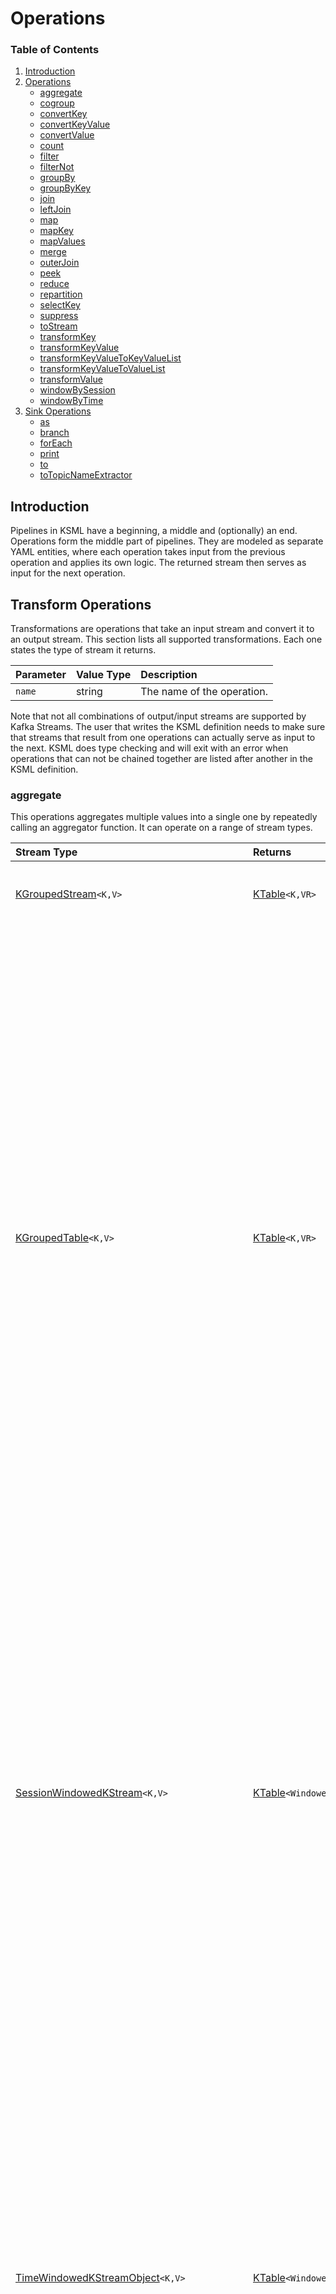 # Operations

### Table of Contents

1. [Introduction](#introduction)
1. [Operations](#transform-operations)
    * [aggregate](#aggregate)
    * [cogroup](#cogroup)
    * [convertKey](#convertkey)
    * [convertKeyValue](#convertkeyvalue)
    * [convertValue](#convertvalue)
    * [count](#count)
    * [filter](#filter)
    * [filterNot](#filternot)
    * [groupBy](#groupby)
    * [groupByKey](#groupbykey)
    * [join](#join)
    * [leftJoin](#leftjoin)
    * [map](#map)
    * [mapKey](#mapkey)
    * [mapValues](#mapvalues)
    * [merge](#merge)
    * [outerJoin](#outerjoin)
    * [peek](#peek)
    * [reduce](#reduce)
    * [repartition](#repartition)
    * [selectKey](#selectkey)
    * [suppress](#suppress)
    * [toStream](#tostream)
    * [transformKey](#transformkey)
    * [transformKeyValue](#transformkeyvalue)
    * [transformKeyValueToKeyValueList](#transformkeyvaluetokeyvaluelist)
    * [transformKeyValueToValueList](#transformkeyvaluetovaluelist)
    * [transformValue](#transformvalue)
    * [windowBySession](#windowbysession)
    * [windowByTime](#windowbytime)
1. [Sink Operations](#sink-operations)
    * [as](#as)
    * [branch](#branch)
    * [forEach](#foreach)
    * [print](#print)
    * [to](#to)
    * [toTopicNameExtractor](#totopicnameextractor)

[Duration]: types.md#duration

[Store]: stores.md

[KStream]: https://kafka.apache.org/37/javadoc/org/apache/kafka/streams/kstream/KStream.html

[KTable]: https://kafka.apache.org/37/javadoc/org/apache/kafka/streams/kstream/KTable.html

[GlobalKTable]: https://kafka.apache.org/37/javadoc/org/apache/kafka/streams/kstream/GlobalKTable.html

[KGroupedStream]: https://kafka.apache.org/37/javadoc/org/apache/kafka/streams/kstream/KGroupedStream.html

[KGroupedTable]: https://kafka.apache.org/37/javadoc/org/apache/kafka/streams/kstream/KGroupedTable.html

[SessionWindowedKStream]: https://kafka.apache.org/37/javadoc/org/apache/kafka/streams/kstream/SessionWindowedKStream.html

[SessionWindowedCogroupedKStream]: https://kafka.apache.org/37/javadoc/org/apache/kafka/streams/kstream/SessionWindowedCogroupedKStream.html

[TimeWindowedKStream]: https://kafka.apache.org/37/javadoc/org/apache/kafka/streams/kstream/TimeWindowedKStream.html

[TimeWindowedCogroupedKStream]: https://kafka.apache.org/37/javadoc/org/apache/kafka/streams/kstream/TimeWindowedCogroupedKStream.html

[Aggregator]: functions.md#function-types

[Initializer]: functions.md#function-types

[KeyTransformer]: functions.md#function-types

[KeyValueMapper]: functions.md#function-types

[KeyValueToKeyValueListTransformer]: functions.md#function-types

[KeyValueToValueListTransformer]: functions.md#function-types

[KeyValueTransformer]: functions.md#function-types

[Merger]: functions.md#function-types

[Predicate]: functions.md#function-types

[Reducer]: functions.md#function-types

[StreamPartitioner]: functions.md#function-types

[ValueTransformer]: functions.md#function-types

[Windowed]: https://kafka.apache.org/37/javadoc/org/apache/kafka/streams/kstream/Windowed.html

## Introduction

Pipelines in KSML have a beginning, a middle and (optionally) an end. Operations form the middle part of pipelines. They
are modeled as separate YAML entities, where each operation takes input from the previous operation and applies its own
logic. The returned stream then serves as input for the next operation.

## Transform Operations

Transformations are operations that take an input stream and convert it to an output stream. This section lists all
supported transformations. Each one states the type of stream it returns.

| Parameter | Value Type | Description                |
|:----------|:-----------|:---------------------------|
| `name`    | string     | The name of the operation. |

Note that not all combinations of output/input streams are supported by Kafka Streams. The user that writes the KSML
definition needs to make sure that streams that result from one operations can actually serve as input to the next. KSML
does type checking and will exit with an error when operations that can not be chained together are listed after another
in the KSML definition.

### aggregate

[KGroupedStream::aggregate]: https://kafka.apache.org/37/javadoc/org/apache/kafka/streams/kstream/KGroupedStream.html

[KGroupedTable::aggregate]: https://kafka.apache.org/37/javadoc/org/apache/kafka/streams/kstream/KGroupedTable.html

[SessionWindowedKStream::aggregate]: https://kafka.apache.org/37/javadoc/org/apache/kafka/streams/kstream/SessionWindowedKStream.html

[TimeWindowedKStreamObject:aggregate]: https://kafka.apache.org/37/javadoc/org/apache/kafka/streams/kstream/TimeWindowedKStream.html

[CogroupedKStream:aggregate]: https://kafka.apache.org/37/javadoc/org/apache/kafka/streams/kstream/CogroupedKStream.html

[SessionWindowedCogroupedKStream::aggregate]: https://kafka.apache.org/37/javadoc/org/apache/kafka/streams/kstream/SessionWindowedCogroupedKStream.html

[TimeWindowedCogroupedKStream:aggregate]: https://kafka.apache.org/37/javadoc/org/apache/kafka/streams/kstream/TimeWindowedCogroupedKStream.html

This operations aggregates multiple values into a single one by repeatedly calling an aggregator function. It can
operate on a range of stream types.

| Stream Type                                                                          | Returns                    | Parameter     | Value Type          | Required | Description                                                                                                                                                                                                                                        |
|:-------------------------------------------------------------------------------------|:---------------------------|:--------------|:--------------------|:---------|:---------------------------------------------------------------------------------------------------------------------------------------------------------------------------------------------------------------------------------------------------|
| [KGroupedStream][KGroupedStream::aggregate]`<K,V>`                                   | [KTable]`<K,VR>`           | `store`       | Store configuration | No       | An optional [Store] configuration, should be of type `keyValue`.                                                                                                                                                                                   |
|                                                                                      |                            | `initializer` | Inline or reference | Yes      | An [Initializer] function, which takes no arguments and returns a value of type `VR`.                                                                                                                                                              |
|                                                                                      |                            | `aggregator`  | Inline or reference | Yes      | An [Aggregator] function, which takes a `key` of type `K`, a `value` of type `V` and `aggregatedValue` of type `VR`. It should add the key/value to the previously calculated `aggregateValue` and return a new aggregate value of type `VR`.      |
| [KGroupedTable][KGroupedTable::aggregate]`<K,V>`                                     | [KTable]`<K,VR>`           | `store`       | Store configuration | No       | An optional [Store] configuration, should be of type `keyValue`.                                                                                                                                                                                   |
|                                                                                      |                            | `initializer` | Inline or reference | Yes      | An [Initializer] function, which takes no arguments and returns a value of type `VR`.                                                                                                                                                              |
|                                                                                      |                            | `adder`       | Inline or reference | Yes      | An [Aggregator] function, which takes a `key` of type `K`, a `value` of type `V` and `aggregatedValue` of type `VR`. It should add the key/value to the previously calculated `aggregateValue` and return a new aggregate value of type `VR`.      |
|                                                                                      |                            | `subtractor`  | Inline or reference | Yes      | An [Aggregator] function, which takes a `key` of type `K`, a `value` of type `V` and `aggregatedValue` of type `VR`. It should remove the key/value from the previously calculated `aggregateValue` and return a new aggregate value of type `VR`. |
| [SessionWindowedKStream][SessionWindowedKStream::aggregate]`<K,V>`                   | [KTable]`<Windowed<K>,VR>` | `store`       | Store configuration | No       | An optional [Store] configuration, should be of type `session`.                                                                                                                                                                                    |
|                                                                                      |                            | `initializer` | Inline or reference | Yes      | An [Initializer] function, which takes no arguments and returns a value of type `VR`.                                                                                                                                                              |
|                                                                                      |                            | `aggregator`  | Inline or reference | Yes      | An [Aggregator] function, which takes a `key` of type `K`, a `value` of type `V` and `aggregatedValue` of type `VR`. It should add the key/value to the previously calculated `aggregateValue` and return a new aggregate value of type `VR`.      |
|                                                                                      |                            | `merger`      | Inline or reference | Yes      | A [Merger] function, which takes a `key` of type `K`, and two values `value1` and `value2` of type `V`. The return value is the merged result, also of type `V`.                                                                                   |
| [TimeWindowedKStreamObject][TimeWindowedKStreamObject:aggregate]`<K,V>`              | [KTable]`<Windowed<K>,VR>` | `store`       | Store configuration | No       | An optional [Store] configuration, should be of type `window`.                                                                                                                                                                                     |
|                                                                                      |                            | `initializer` | Inline or reference | Yes      | An [Initializer] function, which takes no arguments and returns a value of type `VR`.                                                                                                                                                              |
|                                                                                      |                            | `aggregator`  | Inline or reference | Yes      | An [Aggregator] function, which takes a `key` of type `K`, a `value` of type `V` and `aggregatedValue` of type `VR`. It should add the key/value to the previously calculated `aggregateValue` and return a new aggregate value of type `VR`.      |
| [CogroupedKStream][CogroupedKStream::aggregate]`<K,V>`                               | [KTable]`<K,VR>`           | `store`       | Store configuration | No       | An optional [Store] configuration, should be of type `keyValue`.                                                                                                                                                                                   |
|                                                                                      |                            | `initializer` | Inline or reference | Yes      | An [Initializer] function, which takes no arguments and returns a value of type `VR`.                                                                                                                                                              |
| [SessionWindowedCogroupedKStream][SessionWindowedCogroupedKStream::aggregate]`<K,V>` | [KTable]`<Windowed<K>,VR>` | `store`       | Store configuration | No       | An optional [Store] configuration, should be of type `session`.                                                                                                                                                                                    |
|                                                                                      |                            | `initializer` | Inline or reference | Yes      | An [Initializer] function, which takes no arguments and returns a value of type `VR`.                                                                                                                                                              |
|                                                                                      |                            | `merger`      | Inline or reference | Yes      | A [Merger] function, which takes a `key` of type `K`, and two values `value1` and `value2` of type `V`. The return value is the merged result, also of type `V`.                                                                                   |
| [TimeWindowedCogroupedKStream][TimeWindowedCogroupedKStream::aggregate]`<K,V>`       | [KTable]`<Windowed<K>,VR>` | `store`       | Store configuration | No       | An optional [Store] configuration, should be of type `window`.                                                                                                                                                                                     |
|                                                                                      |                            | `initializer` | Inline or reference | Yes      | An [Initializer] function, which takes no arguments and returns a value of type `VR`.                                                                                                                                                              |

Example:

```yaml
from: input_stream
via:
  - type: groupBy
    mapper: my_mapper_function
  - type: aggregate
    initializer:
      expression: 0
    aggregator:
      expression: aggregatedValue + value
  - type: toStream
to: output_stream
```

### cogroup

[KGroupedStream::cogroup]: https://kafka.apache.org/37/javadoc/org/apache/kafka/streams/kstream/KGroupedStream.html

[CogroupedKStream:cogroup]: https://kafka.apache.org/37/javadoc/org/apache/kafka/streams/kstream/CogroupedKStream.html

This operations cogroups multiple values into a single one by repeatedly calling an aggregator function. It can
operate on a range of stream types.

| Stream Type                                       | Returns                    | Parameter    | Value Type          | Required | Description                                                                                                                                                                                                                                   |
|:--------------------------------------------------|:---------------------------|:-------------|:--------------------|:---------|:----------------------------------------------------------------------------------------------------------------------------------------------------------------------------------------------------------------------------------------------|
| [KGroupedStream][KGroupedStream::cogroup]`<K,V>`  | [CogroupedKStream]`<K,VR>` | `aggregator` | Inline or reference | Yes      | An [Aggregator] function, which takes a `key` of type `K`, a `value` of type `V` and `aggregatedValue` of type `VR`. It should add the key/value to the previously calculated `aggregateValue` and return a new aggregate value of type `VR`. |
| [CogroupedKStream][KGroupedTable::cogroup]`<K,V>` | n/a                        | n/a          | n/a                 | n/a      | This method is currently not supported in KSML.                                                                                                                                                                                               |

Example:

```yaml
from: input_stream
via:
  - type: groupBy
    mapper: my_mapper_function
  - type: cogroup
    aggregator:
      expression: aggregatedValue + value
  - type: toStream
to: output_stream
```

_Note: this operation was added to KSML for completion purposes, but is not considered ready or fully functional. Feel
free to experiment, but don't rely on this in production. Syntax changes may occur in future KSML releases._

### convertKey

This built-in operation takes a message and converts the key into a given type.

| Stream Type    | Returns         | Parameter | Value Type | Description                                                           |
|:---------------|:----------------|:----------|:-----------|:----------------------------------------------------------------------|
| KStream`<K,V>` | KStream`<KR,V>` | `into`    | string     | The type to convert the key into. Conversion to `KR` is done by KSML. |

Example:

```yaml
from:
  topic: input_stream
  keyType: string
  valueType: string
via:
  - type: convertKey
    into: json
to: output_stream
```

### convertKeyValue

This built-in operation takes a message and converts the key and value into a given type.

| Stream Type    | Returns          | Parameter | Value Type | Description                                                                                                  |
|:---------------|:-----------------|:----------|:-----------|:-------------------------------------------------------------------------------------------------------------|
| KStream`<K,V>` | KStream`<KR,VR>` | `into`    | string     | The type to convert the key and value into. Conversion of key into `KR` and value into `VR` is done by KSML. |

Example:

```yaml
from:
  topic: input_stream
  keyType: string
  valueType: string
via:
  - type: convertKeyValue
    into: (json,xml)
to: output_stream
```

### convertValue

This built-in operation takes a message and converts the value into a given type.

| Stream Type    | Returns         | Parameter | Value Type | Description                                                                        |
|:---------------|:----------------|:----------|:-----------|:-----------------------------------------------------------------------------------|
| KStream`<K,V>` | KStream`<K,VR>` | `into`    | string     | The type to convert the value into. Conversion of value into `VR` is done by KSML. |

Example:

```yaml
from:
  topic: input_stream
  keyType: string
  valueType: string
via:
  - type: convertValue
    into: xml
to: output_stream
```

### count

[KGroupedStream::count]: https://kafka.apache.org/37/javadoc/org/apache/kafka/streams/kstream/KGroupedStream.html

[KGroupedTable::count]: https://kafka.apache.org/37/javadoc/org/apache/kafka/streams/kstream/KGroupedTable.html

[SessionWindowedKStream::count]: https://kafka.apache.org/37/javadoc/org/apache/kafka/streams/kstream/SessionWindowedKStream.html

[TimeWindowedKStreamObject:count]: https://kafka.apache.org/37/javadoc/org/apache/kafka/streams/kstream/TimeWindowedKStream.html

This operation counts the number of messages and returns a table multiple values into a single one by repeatedly
calling an aggregator function. It can operate on a range of stream types.

| Stream Type                                              | Returns                      | Parameter | Value Type          | Required | Description                                                      |
|:---------------------------------------------------------|:-----------------------------|:----------|:--------------------|:---------|:-----------------------------------------------------------------|
| [KGroupedStream][KGroupedStream::count]`<K,V>`           | [KTable]`<K,Long>`           | `store`   | Store configuration | No       | An optional [Store] configuration, should be of type `keyValue`. |
| [KGroupedTable][KGroupedTable::count]`<K,V>`             | [KTable]`<K,Long>`           | `store`   | Store configuration | No       | An optional [Store] configuration, should be of type `keyValue`. |
| [SessionWindowedKStream][KGroupedTable::count]`<K,V>`    | [KTable]`<Windowed<K>,Long>` | `store`   | Store configuration | No       | An optional [Store] configuration, should be of type `session`.  |
| [TimeWindowedKStreamObject][KGroupedTable::count]`<K,V>` | [KTable]`<Windowed<K>,Long>` | `store`   | Store configuration | No       | An optional [Store] configuration, should be of type `window`.   |

Example:

```yaml
from: input_stream
via:
  - type: groupBy
    mapper: my_mapper_function
  - type: count
  - type: toStream
to: output_stream
```

### filter

[KStream::filter]: https://kafka.apache.org/37/javadoc/org/apache/kafka/streams/kstream/KStream.html

[KTable::filter]: https://kafka.apache.org/37/javadoc/org/apache/kafka/streams/kstream/KTable.html

Filter all incoming messages according to some predicate. The predicate function is called for every message. Only when
the predicate returns `true`, then the message will be sent to the output stream.

| Stream Type                       | Returns          | Parameter | Value Type | Required            | Description                                                                                         |
|:----------------------------------|:-----------------|:----------|:-----------|:--------------------|:----------------------------------------------------------------------------------------------------|
| [KStream][KStream::filter]`<K,V>` | [KStream]`<K,V>` | `if`      | Yes        | Inline or reference | A [Predicate] function, which returns `True` if the message can pass the filter, `False` otherwise. |
| [KTable][KTable::filter]`<K,V>`   | [KTable]`<K,V>`  | `if`      | Yes        | Inline or reference | A [Predicate] function, which returns `True` if the message can pass the filter, `False` otherwise. |

Example:

```yaml
from: input_stream
via:
  - type: filter
    if:
      expression: key.startswith('a')
to: output_stream
```

### filterNot

This operation works exactly like [filter](#filter), but negates all predicates before applying them. That means
messages for which the predicate returns `False` are accepted, while those that the predicate returns `True` for are
filtered out.
See [filter](#filter) for details on how to implement.

### groupBy

[KStream::groupBy]: https://kafka.apache.org/37/javadoc/org/apache/kafka/streams/kstream/KStream.html

[KTable::groupBy]: https://kafka.apache.org/37/javadoc/org/apache/kafka/streams/kstream/KTable.html

Group the records of a stream by value resulting from a KeyValueMapper.

| Stream Type                        | Returns                  | Parameter | Value Type          | Required | Description                                                                                                                                     |
|:-----------------------------------|:-------------------------|:----------|:--------------------|:---------|:------------------------------------------------------------------------------------------------------------------------------------------------|
| [KStream][KStream::groupBy]`<K,V>` | [KGroupedStream]`<KR,V>` | `store`   | Store configuration | No       | An optional [Store] configuration, should be of type `keyValue`.                                                                                |
|                                    |                          | `mapper`  | Inline or reference | Yes      | A [KeyValueMapper] function, which takes a `key` of type `K` and a `value` of type `V` and returns a value of type `KR` to group the stream by. |
| [KTable][KTable::groupBy]`<K,V>`   | [KGroupedTable]`<KR,V>`  | `store`   | Store configuration | No       | An optional [Store] configuration, should be of type `keyValue`.                                                                                |
|                                    |                          | `mapper`  | Inline or reference | Yes      | A [KeyValueMapper] function, which takes a `key` of type `K` and a `value` of type `V` and returns a value of type `KR` to group the stream by. |

Example:

```yaml
from: input_stream
via:
  - type: groupBy
    mapper: my_mapper_function
  - type: aggregate
    initializer:
      expression: 0
    aggregator:
      expression: value1+value2
  - type: toStream
to: output_stream
```

### groupByKey

[KStream::groupByKey]: https://kafka.apache.org/37/javadoc/org/apache/kafka/streams/kstream/KStream.html

Group the records of a stream by the stream's key.

| Stream Type                           | Returns                 | Parameter | Value Type          | Required | Description                                                      |
|:--------------------------------------|:------------------------|:----------|:--------------------|:---------|:-----------------------------------------------------------------|
| [KStream][KStream::groupByKey]`<K,V>` | [KGroupedStream]`<K,V>` | `store`   | Store configuration | No       | An optional [Store] configuration, should be of type `keyValue`. |

Example:

```yaml
from: input_stream
via:
  - type: groupByKey
  - type: aggregate
    initializer:
      expression: 0
    aggregator:
      expression: value1+value2
  - type: toStream
to: output_stream
```

### join

[KStream::joinStream]: https://kafka.apache.org/37/javadoc/org/apache/kafka/streams/kstream/KStream.html

[KStream::joinTable]: https://kafka.apache.org/37/javadoc/org/apache/kafka/streams/kstream/KStream.html

[KStream::joinGlobalTable]: https://kafka.apache.org/37/javadoc/org/apache/kafka/streams/kstream/KStream.html

[KTable::joinTable]: https://kafka.apache.org/37/javadoc/org/apache/kafka/streams/kstream/KTable.html

Join records of this stream with another stream's records using inner join. The join is computed on the
records' key with join predicate `thisStream.key == otherStream.key`. If both streams are not tables, then
their timestamps need to be close enough as defined by timeDifference.

| Stream Type                                    | Returns           | Parameter             | Value Type          | Required | Description                                                                                                                                                                            |
|:-----------------------------------------------|:------------------|:----------------------|:--------------------|:---------|:---------------------------------------------------------------------------------------------------------------------------------------------------------------------------------------|
| [KStream][KStream::joinWithStream]`<K,V>`      | [KStream]`<K,VR>` | `store`               | Store configuration | No       | An optional [Store] configuration, should be of type `window`.                                                                                                                         |
|                                                |                   | `stream`              | `string`            | Yes      | The name of the stream to join with. The stream should be of key type `K` and value type `VR`.                                                                                         |
|                                                |                   | `valueJoiner`         | Inline or reference | Yes      | A [ValueJoiner] function, which takes a `key` of type `K`, and two values `value1` and `value2` of type `V`. The return value is the joined value of type `VR`.                        |
|                                                |                   | `timeDifference`      | `duration`          | Yes      | The maximum allowed between two joined records.                                                                                                                                        |
|                                                |                   | `grace`               | `duration`          | No       | A grace period during with out-of-order to-be-joined records may still arrive.                                                                                                         |
| [KStream][KStream::joinWithTable]`<K,V>`       | [KStream]`<K,VR>` | `store`               | Store configuration | No       | An optional [Store] configuration, should be of type `keyValue`.                                                                                                                       |
|                                                |                   | `table`               | `string`            | Yes      | The name of the table to join with. The table should be of key type `K` and value type `VO`.                                                                                           |                                                                    |
|                                                |                   | `valueJoiner`         | Inline or reference | Yes      | A [ValueJoiner] function, which takes a `value1` of type `V` from the source table and a `value2` of type `VO` from the join table. The return value is the joined value of type `VR`. |
|                                                |                   | `grace`               | `duration`          | No       | A grace period during with out-of-order to-be-joined records may still arrive.                                                                                                         |
| [KStream][KStream::joinWithGlobalTable]`<K,V>` | [KStream]`<K,VR>` | `globalTable`         | `string`            | Yes      | The name of the global table to join with. The global table should be of key type `GK` and value type `GV`.                                                                            |
|                                                |                   | `mapper`              | Inline or reference | Yes      | A [KeyValueMapper] function, which takes a `key` of type `K` and a `value` of type `V`. The return value is the key of type `GK` of the records from the GlobalTable to join with.     |
|                                                |                   | `valueJoiner`         | Inline or reference | Yes      | A [ValueJoiner] function, which takes a `key` of type `K`, and two values `value1` and `value2` of type `V`. The return value is the joined value of type `VR`.                        |
| [KTable][KTable::joinWithTable]`<K,V>`         | [KTable]`<K,VR>`  | `store`               | Store configuration | No       | The [Store] configuration.                                                                                                                                                             |
|                                                |                   | `table`               | `string`            | Yes      | The name of the table to join with. The table should be of key type `K` and value type `VO`.                                                                                           |                                                                    |
|                                                |                   | `foreignKeyExtractor` | Inline or reference | No       | A [ForeignKeyExtractor] function, which takes a `value` of type `V`, which needs to be converted into the key type `KO` of the table to join with.                                     |                                                  
|                                                |                   | `valueJoiner`         | Inline or reference | Yes      | A [ValueJoiner] function, which takes a `value1` of type `V` from the source table and a `value2` of type `VO` from the join table. The return value is the joined value of type `VR`. |
|                                                |                   | `partitioner`         | Inline or reference | No       | A [Partitioner] function, which partitions the records on the primary stream.                                                                                                          |                                                                                                           |
|                                                |                   | `otherPartitioner`    | Inline or reference | No       | A [Partitioner] function, which partitions the records on the join table.                                                                                                              |

Example:

```yaml
from: input_stream
via:
  - type: join
    stream: second_stream
    valueJoiner: my_key_value_mapper
    timeDifference: 1m
to: output_stream
```

### leftJoin

[KStream::joinStream]: https://kafka.apache.org/37/javadoc/org/apache/kafka/streams/kstream/KStream.html

[KStream::joinTable]: https://kafka.apache.org/37/javadoc/org/apache/kafka/streams/kstream/KStream.html

[KStream::joinGlobalTable]: https://kafka.apache.org/37/javadoc/org/apache/kafka/streams/kstream/KStream.html

[KTable::joinTable]: https://kafka.apache.org/37/javadoc/org/apache/kafka/streams/kstream/KTable.html

Join records of this stream with another stream's records using left join. The join is computed on the
records' key with join predicate `thisStream.key == otherStream.key`. If both streams are not tables, then
their timestamps need to be close enough as defined by timeDifference.

| Stream Type                                    | Returns           | Parameter             | Value Type          | Required | Description                                                                                                                                                                            |
|:-----------------------------------------------|:------------------|:----------------------|:--------------------|:---------|:---------------------------------------------------------------------------------------------------------------------------------------------------------------------------------------|
| [KStream][KStream::joinWithStream]`<K,V>`      | [KStream]`<K,VR>` | `store`               | Store configuration | No       | An optional [Store] configuration, should be of type `window`.                                                                                                                         |
|                                                |                   | `stream`              | `string`            | Yes      | The name of the stream to join with. The stream should be of key type `K` and value type `VR`.                                                                                         |
|                                                |                   | `valueJoiner`         | Inline or reference | Yes      | A [ValueJoiner] function, which takes a `key` of type `K`, and two values `value1` and `value2` of type `V`. The return value is the joined value of type `VR`.                        |
|                                                |                   | `timeDifference`      | `duration`          | Yes      | The maximum allowed between two joined records.                                                                                                                                        |
|                                                |                   | `grace`               | `duration`          | No       | A grace period during with out-of-order to-be-joined records may still arrive.                                                                                                         |
| [KStream][KStream::joinWithTable]`<K,V>`       | [KStream]`<K,VR>` | `store`               | Store configuration | No       | An optional [Store] configuration, should be of type `keyValue`.                                                                                                                       |
|                                                |                   | `table`               | `string`            | Yes      | The name of the table to join with. The table should be of key type `K` and value type `VO`.                                                                                           |                                                                    |
|                                                |                   | `valueJoiner`         | Inline or reference | Yes      | A [ValueJoiner] function, which takes a `value1` of type `V` from the source table and a `value2` of type `VO` from the join table. The return value is the joined value of type `VR`. |
|                                                |                   | `grace`               | `duration`          | No       | A grace period during with out-of-order to-be-joined records may still arrive.                                                                                                         |
| [KStream][KStream::joinWithGlobalTable]`<K,V>` | [KStream]`<K,VR>` | `globalTable`         | `string`            | Yes      | The name of the global table to join with. The global table should be of key type `GK` and value type `GV`.                                                                            |
|                                                |                   | `mapper`              | Inline or reference | Yes      | A [KeyValueMapper] function, which takes a `key` of type `K` and a `value` of type `V`. The return value is the key of type `GK` of the records from the GlobalTable to join with.     |
|                                                |                   | `valueJoiner`         | Inline or reference | Yes      | A [ValueJoiner] function, which takes a `key` of type `K`, and two values `value1` and `value2` of type `V`. The return value is the joined value of type `VR`.                        |
| [KTable][KTable::joinWithTable]`<K,V>`         | [KTable]`<K,VR>`  | `store`               | Store configuration | No       | The [Store] configuration.                                                                                                                                                             |
|                                                |                   | `table`               | `string`            | Yes      | The name of the table to join with. The table should be of key type `K` and value type `VO`.                                                                                           |                                                                    |
|                                                |                   | `foreignKeyExtractor` | Inline or reference | No       | A [ForeignKeyExtractor] function, which takes a `value` of type `V`, which needs to be converted into the key type `KO` of the table to join with.                                     |                                                  
|                                                |                   | `valueJoiner`         | Inline or reference | Yes      | A [ValueJoiner] function, which takes a `value1` of type `V` from the source table and a `value2` of type `VO` from the join table. The return value is the joined value of type `VR`. |
|                                                |                   | `partitioner`         | Inline or reference | No       | A [Partitioner] function, which partitions the records on the primary stream.                                                                                                          |                                                                                                           |
|                                                |                   | `otherPartitioner`    | Inline or reference | No       | A [Partitioner] function, which partitions the records on the join table.                                                                                                              |

Example:

```yaml
from: input_stream
via:
  - type: leftJoin
    stream: second_stream
    valueJoiner: my_key_value_mapper
    timeDifference: 1m
to: output_stream
```

### map

This is an alias for [transformKeyValue](#transformkeyvalue).

### mapKey

This is an alias for [transformKey](#transformkey).

### mapValues

This is an alias for [transformValue](#transformvalue).

### merge

[KStream::merge]: https://kafka.apache.org/37/javadoc/org/apache/kafka/streams/kstream/KStream.html

Merge this stream and the given stream into one larger stream. There is no ordering guarantee between records from this
stream and records from the provided stream in the merged stream. Relative order is preserved within each input stream
though (ie, records within one input stream are processed in order).

| Stream Type                      | Returns          | Parameter | Value Type | Description                           |
|:---------------------------------|:-----------------|:----------|:-----------|:--------------------------------------|
| [KStream][KStream::merge]`<K,V>` | [KStream]`<K,V>` | `stream`  | `string`   | The name of the stream to merge with. |

Example:

```yaml
from: input_stream
via:
  - type: merge
    stream: second_stream
to: output_stream
```

### outerJoin

[KStream::joinStream]: https://kafka.apache.org/37/javadoc/org/apache/kafka/streams/kstream/KStream.html

[KStream::joinTable]: https://kafka.apache.org/37/javadoc/org/apache/kafka/streams/kstream/KStream.html

[KStream::joinGlobalTable]: https://kafka.apache.org/37/javadoc/org/apache/kafka/streams/kstream/KStream.html

[KTable::joinTable]: https://kafka.apache.org/37/javadoc/org/apache/kafka/streams/kstream/KTable.html

Join records of this stream with another stream's records using outer join. The join is computed on the
records' key with join predicate `thisStream.key == otherStream.key`. If both streams are not tables, then
their timestamps need to be close enough as defined by timeDifference.

| Stream Type                               | Returns           | Parameter        | Value Type          | Required | Description                                                                                                                                                                            |
|:------------------------------------------|:------------------|:-----------------|:--------------------|:---------|:---------------------------------------------------------------------------------------------------------------------------------------------------------------------------------------|
| [KStream][KStream::joinWithStream]`<K,V>` | [KStream]`<K,VR>` | `store`          | Store configuration | No       | An optional [Store] configuration, should be of type `window`.                                                                                                                         |
|                                           |                   | `stream`         | `string`            | Yes      | The name of the stream to join with. The stream should be of key type `K` and value type `VR`.                                                                                         |
|                                           |                   | `valueJoiner`    | Inline or reference | Yes      | A [ValueJoiner] function, which takes a `key` of type `K`, and two values `value1` and `value2` of type `V`. The return value is the joined value of type `VR`.                        |
|                                           |                   | `timeDifference` | `duration`          | Yes      | The maximum allowed between two joined records.                                                                                                                                        |
|                                           |                   | `grace`          | `duration`          | No       | A grace period during with out-of-order to-be-joined records may still arrive.                                                                                                         |
| [KTable][KTable::joinWithTable]`<K,V>`    | [KStream]`<K,VR>` | `store`          | Store configuration | No       | An optional [Store] configuration, should be of type `keyValue`.                                                                                                                       |
|                                           |                   | `table`          | `string`            | Yes      | The name of the table to join with. The table should be of key type `K` and value type `VO`.                                                                                           |                                                                    |
|                                           |                   | `valueJoiner`    | Inline or reference | Yes      | A [ValueJoiner] function, which takes a `value1` of type `V` from the source table and a `value2` of type `VO` from the join table. The return value is the joined value of type `VR`. |

Example:

```yaml
from: input_stream
via:
  - type: outerJoin
    stream: second_stream
    valueJoiner: my_key_value_mapper
    timeDifference: 1m
to: output_stream
```

### peek

[KStream::peek]: https://kafka.apache.org/37/javadoc/org/apache/kafka/streams/kstream/KStream.html

Perform an action on each record of a stream. This is a stateless record-by-record operation. Peek is a non-terminal
operation that triggers a side effect (such as logging or statistics collection) and returns an unchanged stream.

| Stream Type                     | Returns          | Parameter | Value Type          | Description                                                                                                                  |
|:--------------------------------|:-----------------|:----------|:--------------------|:-----------------------------------------------------------------------------------------------------------------------------|
| [KStream][KStream::peek]`<K,V>` | [KStream]`<K,V>` | `forEach` | Inline or reference | The [ForEach] function that will be called for every message, receiving arguments `key` of type `K` and `value` of type `V`. |

Example:

```yaml
from: input_stream
via:
  - type: peek
    forEach: print_key_and_value
to: output_stream
```

### reduce

[KGroupedStream::reduce]: https://kafka.apache.org/37/javadoc/org/apache/kafka/streams/kstream/KGroupedStream.html

[KGroupedTable::reduce]: https://kafka.apache.org/37/javadoc/org/apache/kafka/streams/kstream/KGroupedTable.html

[SessionWindowedKStream::reduce]: https://kafka.apache.org/37/javadoc/org/apache/kafka/streams/kstream/SessionWindowedKStream.html

[TimeWindowedKStreamObject:reduce]: https://kafka.apache.org/37/javadoc/org/apache/kafka/streams/kstream/TimeWindowedKStream.html

Combine the values of records in this stream by the grouped key. Records with null key or value are ignored. Combining
implies that the type of the aggregate result is the same as the type of the input value, similar
to [aggregate(Initializer, Aggregator)](#aggregate).

| Stream Type                                                          | Returns                   | Parameter    | Value Type          | Required | Description                                                                                                                                                                                                                                  |
|:---------------------------------------------------------------------|:--------------------------|:-------------|:--------------------|:---------|:---------------------------------------------------------------------------------------------------------------------------------------------------------------------------------------------------------------------------------------------|
| [KGroupedStream][KGroupedStream::reduce]`<K,V>`                      | [KTable]`<K,V>`           | `store`      | Store configuration | No       | An optional [Store] configuration, should be of type `keyValue`.                                                                                                                                                                             |
|                                                                      |                           | `reducer`    | Inline or reference | Yes      | A [Reducer] function, which takes a `key` of type `K`, a `value` of type `V` and `aggregatedValue` of type `V`. It should add the key/value to the previously calculated `aggregateValue` and return a new aggregate value of type `V`.      |
| [KGroupedTable][KGroupedTable::reduce]`<K,V>`                        | [KTable]`<K,V>`           | `store`      | Store configuration | No       | An optional [Store] configuration, should be of type `keyValue`.                                                                                                                                                                             |
|                                                                      |                           | `adder`      | Inline or reference | Yes      | A [Reducer] function, which takes a `key` of type `K`, a `value` of type `V` and `aggregatedValue` of type `V`. It should add the key/value to the previously calculated `aggregateValue` and return a new aggregate value of type `V`.      |
|                                                                      |                           | `subtractor` | Inline or reference | Yes      | A [Reducer] function, which takes a `key` of type `K`, a `value` of type `V` and `aggregatedValue` of type `V`. It should remove the key/value from the previously calculated `aggregateValue` and return a new aggregate value of type `V`. |
| [SessionWindowedKStream][SessionWindowedKStream::reduce]`<K,V>`      | [KTable]`<Windowed<K>,V>` | `store`      | Store configuration | No       | An optional [Store] configuration, should be of type `session`.                                                                                                                                                                              |
|                                                                      |                           | `reducer`    | Inline or reference | Yes      | A [Reducer] function, which takes a `key` of type `K`, a `value` of type `V` and `aggregatedValue` of type `V`. It should add the key/value to the previously calculated `aggregateValue` and return a new aggregate value of type `V`.      |
| [TimeWindowedKStreamObject][TimeWindowedKStreamObject:reduce]`<K,V>` | [KTable]`<Windowed<K>,V>` | `store`      | Store configuration | No       | An optional [Store] configuration, should be of type `window`.                                                                                                                                                                               |
|                                                                      |                           | `reducer`    | Inline or reference | Yes      | A [Reducer] function, which takes a `key` of type `K`, a `value` of type `V` and `aggregatedValue` of type `V`. It should add the key/value to the previously calculated `aggregateValue` and return a new aggregate value of type `V`.      |

Example:

```yaml
from: input_stream
via:
  - type: groupBy
    mapper: my_mapper_function
  - type: aggregate
    initializer:
      expression: 0
    aggregator:
      expression: aggregatedValue + value
  - type: toStream
to: output_stream
```

Example:

```yaml
[ yaml ]
  ----
from: input_stream
via:
  - type: groupBy
    mapper: my_mapper_function
  - type: reduce
    reducer:
      expression: value1+value2
  - type: toStream
to: output_stream
```

### repartition

[KStream::repartition]: https://kafka.apache.org/37/javadoc/org/apache/kafka/streams/kstream/KStream.html

Materialize this stream to an auto-generated repartition topic with a given number of partitions, using a custom
partitioner. Similar to auto-repartitioning, the topic will be created with infinite retention time and data will be
automatically purged. The topic will be named as "${applicationId}-<name>-repartition".

| Stream Type                            | Returns          | Parameter            | Value Type          | Required | Description                                           |
|:---------------------------------------|:-----------------|:---------------------|:--------------------|:---------|:------------------------------------------------------|
| [KStream][KStream::repartition]`<K,V>` | [KStream]`<K,V>` | `numberOfPartitions` | integer             | No       | The number of partitions of the repartitioned topic.  |
|                                        |                  | `partitioner`        | Inline or reference | No       | A custom [Partitioner] function to partition records. |

Example:

```yaml
from: input_stream
via:
  - type: repartition
    name: my_repartitioner
    numberOfPartitions: 3
    partitioner: my_own_partitioner
  - type: peek
    forEach: print_key_and_value
  - type: toStream
to: output_stream
```

### selectKey

This is an alias for [transformKey](#transformkey).

### suppress

[KTable::suppress]: https://kafka.apache.org/37/javadoc/org/apache/kafka/streams/kstream/KTable.html

Suppress some updates from this changelog stream, determined by the supplied Suppressed configuration. When
_windowCloses_ is selected and no further restrictions are provided, then this is interpreted as
_Suppressed.untilWindowCloses(unbounded())_.

| Stream Type                       | Returns         | Parameter            | Value Type | Required | Description                                                                                                                                                                                                                      |
|:----------------------------------|:----------------|:---------------------|:-----------|:---------|:---------------------------------------------------------------------------------------------------------------------------------------------------------------------------------------------------------------------------------|
| [KTable][KTable::suppress]`<K,V>` | [KTable]`<K,V>` | `until`              | `string`   | Yes      | This value can either be `timeLimit` or `windowCloses`. Note that _timeLimit_ suppression works on any stream, while _windowCloses_ suppression works only on _Windowed_ streams. For the latter, see [windowedBy](#windowedby). |
|                                   |                 | `duration`           | `string`   | No       | The [Duration] to suppress updates (only when `until`==`timeLimit`)                                                                                                                                                              |
|                                   |                 | `maxBytes`           | `int`      | No       | The maximum number of bytes to suppress updates                                                                                                                                                                                  |
|                                   |                 | `maxRecords`         | `int`      | No       | The maximum number of records to suppress updates                                                                                                                                                                                |
|                                   |                 | `bufferFullStrategy` | `string`   | No       | Can be one of `emitEarlyWhenFull`, `shutdownWhenFull`                                                                                                                                                                            |

Example:

```yaml
from: input_table
via:
  - type: suppress
    until: timeLimit
    duration: 30s
    maxBytes: 128000
    maxRecords: 10000
    bufferFullStrategy: emitEarlyWhenFull
  - type: peek
    forEach: print_key_and_value
  - type: toStream
to: output_stream
```

### toStream

[KTable::toStream]: https://kafka.apache.org/37/javadoc/org/apache/kafka/streams/kstream/KTable.html

Convert a KTable into a KStream object.

| Stream Type                       | Returns           | Parameter | Value Type          | Required | Description                                                                                                                                                                                                           |
|:----------------------------------|:------------------|:----------|:--------------------|:---------|:----------------------------------------------------------------------------------------------------------------------------------------------------------------------------------------------------------------------|
| [KTable][KTable::toStream]`<K,V>` | [KStream]`<KR,V>` | `mapper`  | Inline or reference | No       | A [KeyValueMapper] function, which takes a `key` of type `K` and a `value` of type `V`. The return value is the key of resulting stream, which is of type `KR`. If no mapper is provided, then keys remain unchanged. |

Example:

```yaml
from: input_table
via:
  - type: toStream
to: output_stream
```

### transformKey

[KStream::transformKey]: https://kafka.apache.org/37/javadoc/org/apache/kafka/streams/kstream/KStream.html

This operation takes a message and transforms the key into a new key, which may have a different type.

| Stream Type                             | Returns           | Parameter | Value Type          | Required | Description                                                                                                                                                     |
|:----------------------------------------|:------------------|:----------|:--------------------|:---------|:----------------------------------------------------------------------------------------------------------------------------------------------------------------|
| [KStream][KStream::transformKey]`<K,V>` | [KStream]`<KR,V>` | `mapper`  | Inline or reference | Yes      | A [KeyValueMapper] function, which takes a `key` of type `K` and a `value` of type `V`. The return value is the key of resulting stream, which is of type `KR`. |

Example:

```yaml
from: input_stream
via:
  - type: transformKey
    mapper:
      expression: str(key)   # convert key from source type to string
to: output_stream
```

### transformKeyValue

[KStream::transformKeyValue]: https://kafka.apache.org/37/javadoc/org/apache/kafka/streams/kstream/KStream.html

This operation takes a message and transforms the key and value into a new key and value, which can each have a
different type than the source message key and value.

| Stream Type                                  | Returns            | Parameter | Value Type          | Required | Description                                                                                                                                                                               |
|:---------------------------------------------|:-------------------|:----------|:--------------------|:---------|:------------------------------------------------------------------------------------------------------------------------------------------------------------------------------------------|
| [KStream][KStream::transformKeyValue]`<K,V>` | [KStream]`<KR,VR>` | `mapper`  | Inline or reference | Yes      | A [KeyValueMapper] function, which takes a `key` of type `K` and a `value` of type `V`. The return type should be a tuple of type `(KR,VR)` containing the transformed `key` and `value`. |

Example:

```yaml
from: input_stream
via:
  - type: transformKeyValue
    mapper:
      expression: (str(key), str(value))   # convert key and value from source type to string
to: output_stream
```

### transformKeyValueToKeyValueList

[KStream::transformKeyValueToKeyValueList]: https://kafka.apache.org/37/javadoc/org/apache/kafka/streams/kstream/KStream.html

This operation takes a message and transforms it into zero, one or more new messages, which may have different key and
value types than the source.

| Stream Type                                                | Returns            | Parameter | Value Type          | Required | Description                                                                                                                                                                                            |
|:-----------------------------------------------------------|:-------------------|:----------|:--------------------|:---------|:-------------------------------------------------------------------------------------------------------------------------------------------------------------------------------------------------------|
| [KStream][KStream::transformKeyValueToKeyValueList]`<K,V>` | [KStream]`<KR,VR>` | `mapper`  | Inline or reference | Yes      | A [KeyValueMapper] function, which takes a `key` of type `K` and a `value` of type `V`. The return type should be a list of type `[(KR,VR)]` containing a list of transformed `key` and `value` pairs. |

Example:

```yaml
from: input_stream
via:
  - type: transformKeyValueToKeyValueList
    mapper:
      expression: [ (key,value), (key,value) ]   # duplicate all incoming messages
to: output_stream
```

### transformKeyValueToValueList

[KStream::transformKeyValueToValueList]: https://kafka.apache.org/37/javadoc/org/apache/kafka/streams/kstream/KStream.html

This operation takes a message and transforms it into zero, one or more new values, which may have different value types
than the source. Every entry in the result list is combined with the source key and produced on the output stream.

| Stream Type                                             | Returns           | Parameter | Value Type          | Description                                                                                                                                                                        |
|:--------------------------------------------------------|:------------------|:----------|:--------------------|:-----------------------------------------------------------------------------------------------------------------------------------------------------------------------------------|
| [KStream][KStream::transformKeyValueToValueList]`<K,V>` | [KStream]`<K,VR>` | `mapper`  | Inline or reference | A [KeyValueMapper] function, which takes a `key` of type `K` and a `value` of type `V`. The return type should be a list of type `[VR]` containing a list of transformed `value`s. |

Example:

```yaml
from: input_stream
via:
  - type: transformKeyValueToValueList
    mapper:
      expression: [ value+1, value+2, value+3 ]   # creates 3 new messages [key,VR] for every input message
to: output_stream
```

### transformMetadata

[KStream::transformValue]: https://kafka.apache.org/37/javadoc/org/apache/kafka/streams/kstream/KStream.html

This operation takes a message and transforms its value to a new value, which may have different value type
than the source.

| Stream Type                               | Returns           | Parameter | Value Type          | Required | Description                                                                                                                                                                                                                     |
|:------------------------------------------|:------------------|:----------|:--------------------|:---------|:--------------------------------------------------------------------------------------------------------------------------------------------------------------------------------------------------------------------------------|
| [KStream][KStream::transformValue]`<K,V>` | [KStream]`<K,VR>` | `mapper`  | Inline or reference | Yes      | A [MetadataTransformer] function that converts the metadata (Kafka headers, timestamp) of every record in the stream. It gets a metadata object as input and should return the same type, but potentially with modified fields. |

Example:

```yaml
from: input_stream
via:
  - type: transformValue
    mapper:
      expression: str(value)   # convert value from source type to String
to: output_stream
```

### transformValue

[KStream::transformValue]: https://kafka.apache.org/37/javadoc/org/apache/kafka/streams/kstream/KStream.html

This operation takes a message and transforms its value to a new value, which may have different value type
than the source.

| Stream Type                               | Returns           | Parameter | Value Type          | Required | Description                                                                                                                             |
|:------------------------------------------|:------------------|:----------|:--------------------|:---------|:----------------------------------------------------------------------------------------------------------------------------------------|
| [KStream][KStream::transformValue]`<K,V>` | [KStream]`<K,VR>` | `mapper`  | Inline or reference | Yes      | A [KeyValueMapper] function, which takes a `key` of type `K` and a `value` of type `V`. The return type should be a value of type `VR`. |

Example:

```yaml
from: input_stream
via:
  - type: transformValue
    mapper:
      expression: str(value)   # convert value from source type to String
to: output_stream
```

### windowBySession

[KGroupedStream::windowedBy]: https://kafka.apache.org/37/javadoc/org/apache/kafka/streams/kstream/KGroupedStream.html

[CogroupedKStream::windowedBySession]: https://kafka.apache.org/37/javadoc/org/apache/kafka/streams/kstream/CogroupedKStream.html

[SessionWindows]: https://kafka.apache.org/37/javadoc/org/apache/kafka/streams/kstream/SessionWindows.html

[WindowTypes]: https://kafka.apache.org/37/documentation/streams/developer-guide/dsl-api.html

Create a new windowed KStream instance that can be used to perform windowed aggregations. For more details on the
different types of windows, please refer to [WindowTypes]|[this page].

| Stream Type                                             | Returns                                  | Parameter     | Value Type | Required | Description                                                                                          |
|:--------------------------------------------------------|:-----------------------------------------|:--------------|:-----------|:---------|:-----------------------------------------------------------------------------------------------------|
| [KGroupedStream][KGroupedStream::windowedBySession]     | [SessionWindowedKStream]`<K,V>`          | inactivityGap | [Duration] | Yes      | The maximum inactivity gap with which keys are grouped.                                              |
|                                                         |                                          | grace         | [Duration] | No       | The grace duration allowing for out-of-order messages to still be associated with the right session. |
| [CogroupedKStream][CogroupedKStream::windowedBySession] | [SessionWindowedCogroupedKStream]`<K,V>` | inactivityGap | [Duration] | Yes      | The maximum inactivity gap with which keys are grouped.                                              |
|                                                         |                                          | grace         | [Duration] | No       | The grace duration allowing for out-of-order messages to still be associated with the right session. |

Example:

```yaml
from: input_stream
via:
  - type: groupBy
    mapper: my_mapper_function
  - type: windowedBySession
    inactivityGap: 1h
    grace: 5m
  - type: reduce
    reducer: my_reducer_function
  - type: toStream
to: output_stream
```

### windowByTime

[KGroupedStream::windowedBySliding]: https://kafka.apache.org/37/javadoc/org/apache/kafka/streams/kstream/KGroupedStream.html

[KGroupedStream::windowedByDuration]: https://kafka.apache.org/37/javadoc/org/apache/kafka/streams/kstream/KGroupedStream.html

[SlidingWindows]: https://kafka.apache.org/37/javadoc/org/apache/kafka/streams/kstream/SlidingWindows.html

[TimeWindows]: https://kafka.apache.org/37/javadoc/org/apache/kafka/streams/kstream/TimeWindows.html

[WindowTypes]: https://kafka.apache.org/37/documentation/streams/developer-guide/dsl-api.html

Create a new windowed KStream instance that can be used to perform windowed aggregations. For more details on the
different types of windows, please refer to [WindowTypes]|[this page].

| Stream Type                                              | Returns                               | Parameter      | Value Type | Description                                                                                                                                                                                                                  |
|:---------------------------------------------------------|:--------------------------------------|:---------------|:-----------|:-----------------------------------------------------------------------------------------------------------------------------------------------------------------------------------------------------------------------------|
| [KGroupedStream][KGroupedStream::windowedBySliding]      | [TimeWindowedKStream]`<K,V>`          | `windowType`   | `string`   | Fixed value `sliding`.                                                                                                                                                                                                       |
|                                                          |                                       | timeDifference | [Duration] | The time difference parameter for the [SlidingWindows] object.                                                                                                                                                               |
|                                                          |                                       | grace          | [Duration] | (Optional) The grace parameter for the [SlidingWindows] object.                                                                                                                                                              |
| [KGroupedStream][KGroupedStream::windowedByDuration]     | [TimeWindowedKStream]`<K,V>`          | `windowType`   | `string`   | Fixed value `hopping`.                                                                                                                                                                                                       |
|                                                          |                                       | advanceBy      | [Duration] | The amount by which each window is advanced. If this value is not specified, then it will be equal to _duration_, which gives tumbling windows. If you make this value smaller than _duration_ you will get hopping windows. |
|                                                          |                                       | grace          | [Duration] | (Optional) The grace parameter for the [TimeWindows] object.                                                                                                                                                                 |
| [KGroupedStream][KGroupedStream::windowedByDuration]     | [TimeWindowedKStream]`<K,V>`          | `windowType`   | `string`   | Fixed value `tumbling`.                                                                                                                                                                                                      |
|                                                          |                                       | duration       | [Duration] | The duration parameter for the [TimeWindows] object.                                                                                                                                                                         |
|                                                          |                                       | grace          | [Duration] | (Optional) The grace parameter for the [TimeWindows] object.                                                                                                                                                                 |
| [CogroupedKStream][CogroupedKStream::windowedBySliding]  | [TimeWindowedCogroupedKStream]`<K,V>` | `windowType`   | `string`   | Fixed value `sliding`.                                                                                                                                                                                                       |
|                                                          |                                       | timeDifference | [Duration] | The time difference parameter for the [SlidingWindows] object.                                                                                                                                                               |
|                                                          |                                       | grace          | [Duration] | (Optional) The grace parameter for the [SlidingWindows] object.                                                                                                                                                              |
| [CogroupedKStream][CogroupedKStream::windowedByDuration] | [TimeWindowedCogroupedKStream]`<K,V>` | `windowType`   | `string`   | Fixed value `hopping`.                                                                                                                                                                                                       |
|                                                          |                                       | advanceBy      | [Duration] | The amount by which each window is advanced. If this value is not specified, then it will be equal to _duration_, which gives tumbling windows. If you make this value smaller than _duration_ you will get hopping windows. |
|                                                          |                                       | grace          | [Duration] | (Optional) The grace parameter for the [TimeWindows] object.                                                                                                                                                                 |
| [CogroupedKStream][CogroupedKStream::windowedByDuration] | [TimeWindowedCogroupedKStream]`<K,V>` | `windowType`   | `string`   | Fixed value `tumbling`.                                                                                                                                                                                                      |
|                                                          |                                       | duration       | [Duration] | The duration parameter for the [TimeWindows] object.                                                                                                                                                                         |
|                                                          |                                       | grace          | [Duration] | (Optional) The grace parameter for the [TimeWindows] object.                                                                                                                                                                 |

Example:

```yaml
from: input_stream
via:
  - type: groupBy
    mapper: my_mapper_function
  - type: windowedBy
    windowType: time
    duration: 1h
    advanceBy: 15m
    grace: 5m
  - type: reduce
    reducer: my_reducer_function
  - type: toStream
to: output_stream
```

## Sink Operations

### as

Pipelines closed of with `as` can be referred by other pipelines as their starting reference. This allows for a common
part of processing logic to be placed in its own pipeline in KSML, serving as an intermediate result.

| Applies to          | Value Type | Required | Description                                                                    |
|:--------------------|:-----------|:---------|:-------------------------------------------------------------------------------|
| Any pipeline`<K,V>` | string     | Yes      | The name under which the pipeline result can be referenced by other pipelines. |

Example:

```yaml
pipelines:
  first:
    from: some_source_topic
    via:
      - type: ...
    as: first_pipeline

  second:
    from: first_pipeline
    via:
      - type: ...
    to: ...
```

Here, the first pipeline ends by sending its output to a stream internally called `first_pipeline`. This stream is used
as input for the `second` pipeline.

### branch

[KStream::branch]: https://kafka.apache.org/37/javadoc/org/apache/kafka/streams/kstream/KStream.html

Branches out messages from the input stream into several branches based on predicates. Each branch is defined as a list
item below the branch operation. Branch predicates are defined using the `if` keyword. Messages are only processed by
one of the branches, namely the first one for which the predicate returns `true`.

| Applies to                        | Value Type                 | Required | Description                                      |
|:----------------------------------|:---------------------------|:---------|:-------------------------------------------------|
| [KStream][KStream::branch]`<K,V>` | List of branch definitions | Yes      | See for description of branch definitions below. |

Branches in KSML are nested pipelines, which are parsed without the requirement of a source attribute. Each branch
accepts the following parameters:

| Branch element | Value Type                              | Required | Description                                                                                                                   |
|:---------------|:----------------------------------------|:---------|:------------------------------------------------------------------------------------------------------------------------------|
| `if`           | Inline [Predicate] or reference         | No       | The [Predicate] function that determines if the message is sent down this branch, or is passed on to the next branch in line. |
| _Inline_       | All pipeline parameters, see [Pipeline] | Yes      | The inlined pipeline describes the topology of the specific branch.                                                           |

Example:

```yaml
from: some_source_topic
branch:
  - if:
      expression: value['color'] == 'blue'
    to: ksml_sensordata_blue
  - if:
      expression: value['color'] == 'red'
    to: ksml_sensordata_red
  - forEach:
      code: |
        print('Unknown color sensor: '+value["color"])
```

In this example, the first two branches are entered if the respective predicate matches (the color attribute of value
matches a certain color).
If the predicate returns `false`, then the next predicate/branch is tried. Only the last branch in the list can be a
sink operation.

### forEach

[KStream::forEach]: https://kafka.apache.org/37/javadoc/org/apache/kafka/streams/kstream/KStream.html

This sends each message to a custom defined function. This function is expected to handle each message as its final
step. The function does not (need to) return anything.

| Applies to                         | Value Type          | Description                                                                                                                               |
|:-----------------------------------|:--------------------|:------------------------------------------------------------------------------------------------------------------------------------------|
| [KStream][KStream::forEach]`<K,V>` | Inline or reference | The [ForEach] function that is called for every record on the source stream. Its arguments are `key` of type `K` and `value` of type `V`. |

Examples:

```yaml
forEach: my_foreach_function
```

```yaml
forEach:
  code: print(value)
```

### print

[KStream::print]: https://kafka.apache.org/37/javadoc/org/apache/kafka/streams/kstream/KStream.html

This sends each message to a custom defined print function. This function is expected to handle each message as the
final
in the pipeline. The function does not (need to) return anything.

As target, you can specify a filename. If none is specified, then all messages are printed to stdout.

| Applies to                       | Parameter | Value Type          | Required | Description                                                                                                                                                                      |
|:---------------------------------|:----------|:--------------------|:---------|----------------------------------------------------------------------------------------------------------------------------------------------------------------------------------|
| [KStream][KStream::print]`<K,V>` | filename  | string              | No       | The filename to output records to. If nothing is specified, then messages will be printed on stdout.                                                                             |
|                                  | label     | string              | No       | A label to attach to every output record.                                                                                                                                        |
|                                  | `mapper`  | Inline or reference | Yes      | A [KeyValueMapper] function, which takes a `key` of type `K` and a `value` of type `V`. The return value should be of type `string` and is sent to the specified file or stdout. |

Examples:

```yaml
from: source
via:
  - type: ...
print:
  filename: file.txt
  mapper:
    expression: "record value: " + str(value)
```

### to

[KStream::to]: https://kafka.apache.org/37/javadoc/org/apache/kafka/streams/kstream/KStream.html

Messages are sent directly to a named `Stream`.

| Applies to                    | Value Type                                                     | Required | Description                                 |
|:------------------------------|:---------------------------------------------------------------|:---------|:--------------------------------------------|
| [KStream][KStream::to]`<K,V>` | Inline [Topic] or reference to a stream, table or global table | Yes      | The name of a defined [Stream](streams.md). |

Examples:

```yaml
to: my_target_topic
```

```yaml
from: source
via:
  - type: ...
to:
  topic: my_target_topic
  keyType: someType
  valueType: someOtherType
  partitioner:
    expression: hash_of(key)
```

### toTopicNameExtractor

[KStream::toTopicNameExtractor]: https://kafka.apache.org/37/javadoc/org/apache/kafka/streams/kstream/KStream.html

Messages are passed onto a user function, which returns the name of the topic that message needs to be sent to. This
operation acts as a Sink and is always the last operation in a [pipeline](pipelines.md).

| Applies to                                      | Value Type          | Required | Description                                                                                                                          |
|:------------------------------------------------|:--------------------|:---------|:-------------------------------------------------------------------------------------------------------------------------------------|
| [KStream][KStream::toTopicNameExtractor]`<K,V>` | Inline or reference | Yes      | The [TopicNameExtractor] function that is called for every message and returns the topic name to which the message shall be written. |

Examples:

```yaml
toExtractor: my_extractor_function
```

```yaml
toExtractor:
  code: |
    if key == 'sensor1':
      return 'ksml_sensordata_sensor1'
    elif key == 'sensor2':
      return 'ksml_sensordata_sensor2'
    else:
      return 'ksml_sensordata_sensor0'
```
